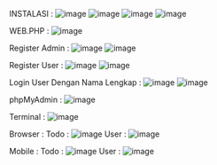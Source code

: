 INSTALASI :
![image](https://github.com/user-attachments/assets/df7f811d-eb5a-4451-9734-a43ec31f5a83) ![image](https://github.com/user-attachments/assets/c6b7c4b1-6447-42a3-9e96-724cbda556e9)
![image](https://github.com/user-attachments/assets/a8020347-f682-45b5-a4b5-c302bcebfa09) ![image](https://github.com/user-attachments/assets/0a946c48-bc50-4dc3-acff-fc11fe25466c)

WEB.PHP :
![image](https://github.com/user-attachments/assets/28fc7f56-8bd8-4467-80c1-805df9edebeb)

Register Admin :
![image](https://github.com/user-attachments/assets/48e261a6-3f56-4e9c-b345-702fed4a426e) ![image](https://github.com/user-attachments/assets/b8d5901e-3675-49d0-bd2c-0c4cf0d9cbb1)

Register User :
![image](https://github.com/user-attachments/assets/75acded9-e1ba-49f2-9ae4-613d6ac14db4) ![image](https://github.com/user-attachments/assets/def7f1d0-9566-4897-9371-99212ba21fd0)

Login User Dengan Nama Lengkap :
![image](https://github.com/user-attachments/assets/4bce8d12-f725-436c-89d3-82652cdda383) ![image](https://github.com/user-attachments/assets/c0a0ef88-6122-40b2-9628-109e05a4b78a)

phpMyAdmin :
![image](https://github.com/user-attachments/assets/1cfe1064-5082-4d9b-a174-9bb9ba2de86c)

Terminal :
![image](https://github.com/user-attachments/assets/18b237f1-9b16-4445-bcf9-e7f62113d921)

Browser :
Todo : ![image](https://github.com/user-attachments/assets/70644f83-cd8b-4dd3-be46-8137f09c9517)
User : ![image](https://github.com/user-attachments/assets/5a8911ef-a198-4dff-adf9-e26a7cac461a)

Mobile :
Todo : ![image](https://github.com/user-attachments/assets/d4b6fee1-ccc0-4e68-a7f4-c48590bc4a7d)
User : ![image](https://github.com/user-attachments/assets/82087852-68ba-428f-89c8-8686ba9a79da)
